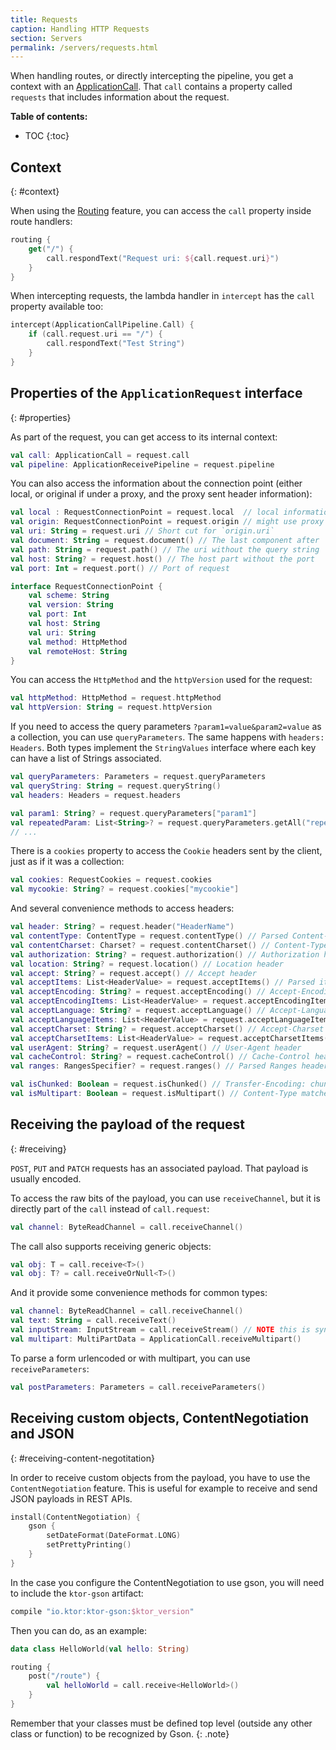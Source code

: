 ```yaml
---
title: Requests
caption: Handling HTTP Requests  
section: Servers
permalink: /servers/requests.html
---
```


When handling routes, or directly intercepting the pipeline, you
get a context with an [ApplicationCall](/servers/application.html#applicationcall).
That `call` contains a property called `requests` that includes information about the request.

**Table of contents:**

* TOC
{:toc}

## Context
{: #context}

When using the [Routing](/features/routing.html) feature, you can access
the `call` property inside route handlers:

```kotlin
routing {
    get("/") {
        call.respondText("Request uri: ${call.request.uri}")
    } 
}
```

When intercepting requests, the lambda handler in `intercept` has the `call` property available too:

```kotlin
intercept(ApplicationCallPipeline.Call) { 
    if (call.request.uri == "/") {
        call.respondText("Test String")
    }
}
```

## Properties of the `ApplicationRequest` interface
{: #properties}

As part of the request, you can get access to its internal context:

```kotlin
val call: ApplicationCall = request.call
val pipeline: ApplicationReceivePipeline = request.pipeline
```

You can also access the information about the connection point (either local, or original
if under a proxy, and the proxy sent header information):

```kotlin
val local : RequestConnectionPoint = request.local  // local information 
val origin: RequestConnectionPoint = request.origin // might use proxy headers
val uri: String = request.uri // Short cut for `origin.uri`
val document: String = request.document() // The last component after '/' of the uri
val path: String = request.path() // The uri without the query string
val host: String? = request.host() // The host part without the port 
val port: Int = request.port() // Port of request
```

```kotlin
interface RequestConnectionPoint {
    val scheme: String
    val version: String
    val port: Int
    val host: String
    val uri: String
    val method: HttpMethod
    val remoteHost: String
}
```

You can access the `HttpMethod` and the `httpVersion` used for the request:

```kotlin
val httpMethod: HttpMethod = request.httpMethod
val httpVersion: String = request.httpVersion
```

If you need to access the query parameters `?param1=value&param2=value` as a collection,
you can use `queryParameters`. The same happens with `headers: Headers`. Both types
implement the `StringValues` interface where each key can have a list of Strings associated.

```kotlin
val queryParameters: Parameters = request.queryParameters
val queryString: String = request.queryString()
val headers: Headers = request.headers

val param1: String? = request.queryParameters["param1"]
val repeatedParam: List<String>? = request.queryParameters.getAll("repeatedParam")
// ...
```

There is a `cookies` property to access the `Cookie` headers sent by the client,
just as if it was a collection:

```kotlin
val cookies: RequestCookies = request.cookies
val mycookie: String? = request.cookies["mycookie"]
```

And several convenience methods to access headers:

```kotlin
val header: String? = request.header("HeaderName")
val contentType: ContentType = request.contentType() // Parsed Content-Tpe 
val contentCharset: Charset? = request.contentCharset() // Content-Type JVM charset
val authorization: String? = request.authorization() // Authorization header
val location: String? = request.location() // Location header
val accept: String? = request.accept() // Accept header
val acceptItems: List<HeaderValue> = request.acceptItems() // Parsed items of Accept header
val acceptEncoding: String? = request.acceptEncoding() // Accept-Encoding header
val acceptEncodingItems: List<HeaderValue> = request.acceptEncodingItems() // Parsed items of Accept-Encoding header
val acceptLanguage: String? = request.acceptLanguage() // Accept-Language header
val acceptLanguageItems: List<HeaderValue> = request.acceptLanguageItems() // Parsed Accept-Language items
val acceptCharset: String? = request.acceptCharset() // Accept-Charset header
val acceptCharsetItems: List<HeaderValue> = request.acceptCharsetItems() // Parsed Accept-Charset items
val userAgent: String? = request.userAgent() // User-Agent header
val cacheControl: String? = request.cacheControl() // Cache-Control header
val ranges: RangesSpecifier? = request.ranges() // Parsed Ranges header

val isChunked: Boolean = request.isChunked() // Transfer-Encoding: chunked
val isMultipart: Boolean = request.isMultipart() // Content-Type matches Multipart
```

## Receiving the payload of the request
{: #receiving}

`POST`, `PUT` and `PATCH` requests has an associated payload.
That payload is usually encoded.

To access the raw bits of the payload, you can use `receiveChannel`, but it is
directly part of the `call` instead of `call.request`:

```kotlin
val channel: ByteReadChannel = call.receiveChannel()
```

The call also supports receiving generic objects:

```kotlin
val obj: T = call.receive<T>()
val obj: T? = call.receiveOrNull<T>()
```

And it provide some convenience methods for common types:

```kotlin
val channel: ByteReadChannel = call.receiveChannel()
val text: String = call.receiveText()
val inputStream: InputStream = call.receiveStream() // NOTE this is synchronous
val multipart: MultiPartData = ApplicationCall.receiveMultipart()
```

To parse a form urlencoded or with multipart, you can use `receiveParameters`:

```kotlin
val postParameters: Parameters = call.receiveParameters()
```

## Receiving custom objects, ContentNegotiation and JSON
{: #receiving-content-negotitation}

In order to receive custom objects from the payload,
you have to use the `ContentNegotiation` feature.
This is useful for example to receive and send JSON payloads in REST APIs.  

```kotlin
install(ContentNegotiation) {
    gson {
        setDateFormat(DateFormat.LONG)
        setPrettyPrinting()
    }
}
```

In the case you configure the ContentNegotiation to use gson,
you will need to include the `ktor-gson` artifact:

```kotlin
compile "io.ktor:ktor-gson:$ktor_version"
```

Then you can do, as an example:

```kotlin
data class HelloWorld(val hello: String)

routing {
    post("/route") {
        val helloWorld = call.receive<HelloWorld>()
    }
}
```

Remember that your classes must be defined top level (outside any other class or function) to be recognized by Gson. 
{: .note}

